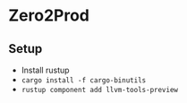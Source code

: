 # Zero2Prod

## Setup

- Install rustup
- `cargo install -f cargo-binutils`
- `rustup component add llvm-tools-preview`